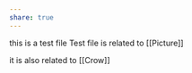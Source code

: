 ```yaml
---
share: true
---
```




this is a test file
Test file is related to [[Picture]]

it is also related to [[Crow]]